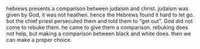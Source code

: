 hebrews presents a comparison between judaism and christ. judaism was given by God,
it was not heathen. hence the Hebrews found it hard to let go. but the chief priest
persecuted them and told them to "get out". God did not come to rebuke them. he came
to give them a comparison. rebuking does not help, but making a comparison between black
and white does. then we can make a proper choice.
